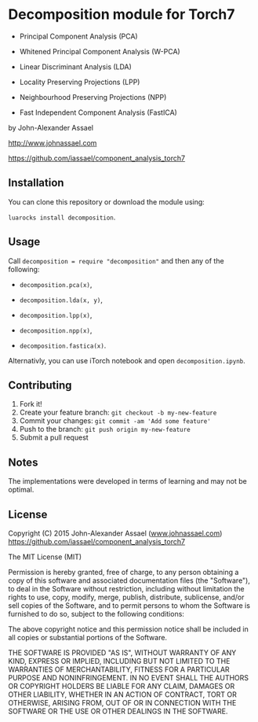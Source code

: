 # Decomposition module for Torch7

- Principal Component Analysis (PCA)

- Whitened Principal Component Analysis (W-PCA)

- Linear Discriminant Analysis (LDA)

- Locality Preserving Projections (LPP)

- Neighbourhood Preserving Projections (NPP)

- Fast Independent Component Analysis (FastICA)

by John-Alexander Assael

http://www.johnassael.com

https://github.com/iassael/component_analysis_torch7

## Installation
You can clone this repository or download the module using:

 `luarocks install decomposition`.

## Usage

Call `decomposition = require "decomposition"`
and then any of the following:

- `decomposition.pca(x)`,

- `decomposition.lda(x, y)`,

- `decomposition.lpp(x)`,

- `decomposition.npp(x)`,

- `decomposition.fastica(x)`.


Alternativly, you can use iTorch notebook and open `decomposition.ipynb`.

## Contributing

1. Fork it!
2. Create your feature branch: `git checkout -b my-new-feature`
3. Commit your changes: `git commit -am 'Add some feature'`
4. Push to the branch: `git push origin my-new-feature`
5. Submit a pull request

## Notes

The implementations were developed in terms of learning and may not be optimal.

## License

Copyright (C) 2015 John-Alexander Assael (www.johnassael.com)
https://github.com/iassael/component_analysis_torch7

The MIT License (MIT)

Permission is hereby granted, free of charge, to any person obtaining a copy of
this software and associated documentation files (the "Software"), to deal in
the Software without restriction, including without limitation the rights to
use, copy, modify, merge, publish, distribute, sublicense, and/or sell copies
of the Software, and to permit persons to whom the Software is furnished to do
so, subject to the following conditions:

The above copyright notice and this permission notice shall be included in all
copies or substantial portions of the Software.

THE SOFTWARE IS PROVIDED "AS IS", WITHOUT WARRANTY OF ANY KIND, EXPRESS OR
IMPLIED, INCLUDING BUT NOT LIMITED TO THE WARRANTIES OF MERCHANTABILITY,
FITNESS FOR A PARTICULAR PURPOSE AND NONINFRINGEMENT. IN NO EVENT SHALL THE
AUTHORS OR COPYRIGHT HOLDERS BE LIABLE FOR ANY CLAIM, DAMAGES OR OTHER
LIABILITY, WHETHER IN AN ACTION OF CONTRACT, TORT OR OTHERWISE, ARISING FROM,
OUT OF OR IN CONNECTION WITH THE SOFTWARE OR THE USE OR OTHER DEALINGS IN THE
SOFTWARE.